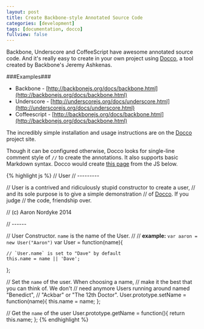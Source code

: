 ```yaml
---
layout: post
title: Create Backbone-style Annotated Source Code
categories: [development]
tags: [documentation, docco]
fullview: false
---
```


Backbone, Underscore and CoffeeScript have awesome annotated source code.  And it's really easy to create in your own project using [Docco](http://jashkenas.github.io/docco/), a tool created by Backbone's Jeremy Ashkenas.

###Examples###

* Backbone - [http://backbonejs.org/docs/backbone.html](http://backbonejs.org/docs/backbone.html)
* Underscore - [http://underscorejs.org/docs/underscore.html](http://underscorejs.org/docs/underscore.html)
* Coffeescript - [http://backbonejs.org/docs/backbone.html](http://backbonejs.org/docs/backbone.html)


The incredibly simple installation and usage instructions are on the [Docco](http://jashkenas.github.io/docco/) project site.

Though it can be configured otherwise, Docco looks for single-line comment style of `//` to create the annotations.  It also supports basic Markdown syntax.  Docco would create [this page](/docs/user-docco.html) from the JS below.


{% highlight js %}
// User
// ---------

// User is a contrived and ridiculously stupid constructor to create a user,
// and its sole purpose is to give a simple demonstration
// of [Docco](http://jashkenas.github.io/docco/).  If you judge
// the code, friendship over.

//   (c) Aaron Nordyke 2014

// ------

// User Constructor.  `name` is the name of the User.
//
// **example:**  `var aaron = new User("Aaron")`
var User = function(name){

    // `User.name` is set to "Dave" by default
    this.name = name || 'Dave';
};

// Set the `name` of the user.  When choosing a name,
// make it the best that you can think of.  We don't
// need anymore Users running around named "Benedict",
// "Ackbar" or "The 12th Doctor".
User.prototype.setName = function(name){
    this.name = name;
};

// Get the `name` of the user
User.prototype.getName = function(){
    return this.name;
};
{% endhighlight %}
